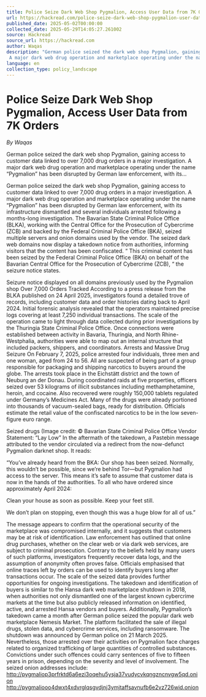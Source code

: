 ```yaml
---
title: Police Seize Dark Web Shop Pygmalion, Access User Data from 7K Orders
url: https://hackread.com/police-seize-dark-web-shop-pygmalion-user-data-orders/
published_date: 2025-05-02T00:00:00
collected_date: 2025-05-29T14:05:27.261002
source: Hackread
source_url: https://hackread.com
author: Waqas
description: "German police seized the dark web shop Pygmalion, gaining access to customer data linked to over 7,000 drug orders in a major investigation. 
 A major dark web drug operation and marketplace operating under the name “Pygmalion” has been disrupted by German law enforcement, with its..."
language: en
collection_type: policy_landscape
---
```


# Police Seize Dark Web Shop Pygmalion, Access User Data from 7K Orders

*By Waqas*

German police seized the dark web shop Pygmalion, gaining access to customer data linked to over 7,000 drug orders in a major investigation. 
 A major dark web drug operation and marketplace operating under the name “Pygmalion” has been disrupted by German law enforcement, with its...

German police seized the dark web shop Pygmalion, gaining access to customer data linked to over 7,000 drug orders in a major investigation. 
 A major dark web drug operation and marketplace operating under the name “Pygmalion” has been disrupted by German law enforcement, with its infrastructure dismantled and several individuals arrested following a months-long investigation. 
 The Bavarian State Criminal Police Office (BLKA), working with the Central Office for the Prosecution of Cybercrime (ZCB) and backed by the Federal Criminal Police Office (BKA), seized multiple servers and onion domains used by the vendor. 
 The seized dark web domains now display a takedown notice from authorities, informing visitors that the content has been confiscated. “ This criminal content has been seized by the Federal Criminal Police Office (BKA) on behalf of the Bavarian Central Office for the Prosecution of Cybercrime (ZCB), “ the seizure notice states. 
 
 Seizure notice displayed on all domains previously used by the Pygmalion shop 
 Over 7,000 Orders Tracked 
 According to a press release from the BLKA published on 24 April 2025, investigators found a detailed trove of records, including customer data and order histories dating back to April 2024. Initial forensic analysis revealed that the operators maintained precise logs covering at least 7,250 individual transactions. 
 The scale of the operation came to light through data collected during prior investigations by the Thuringia State Criminal Police Office. Once connections were established between activity in Bavaria, Thuringia, and North Rhine-Westphalia, authorities were able to map out an internal structure that included packers, shippers, and coordinators. 
 Arrests and Massive Drug Seizure 
 On February 7, 2025, police arrested four individuals, three men and one woman, aged from 24 to 56. All are suspected of being part of a group responsible for packaging and shipping narcotics to buyers around the globe. The arrests took place in the Eichstätt district and the town of Neuburg an der Donau. 
 During coordinated raids at five properties, officers seized over 53 kilograms of illicit substances including methamphetamine, heroin, and cocaine. Also recovered were roughly 150,000 tablets regulated under Germany’s Medicines Act. 
 Many of the drugs were already portioned into thousands of vacuum-sealed bags, ready for distribution. Officials estimate the retail value of the confiscated narcotics to be in the low seven-figure euro range. 
 
 Seized drugs (Image credit: © Bavarian State Criminal Police Office 
 Vendor Statement: “Lay Low” 
 In the aftermath of the takedown, a Pastebin message attributed to the vendor circulated via a redirect from the now-defunct Pygmalion darknet shop. It reads: 
 
 “You’ve already heard from the BKA: Our shop has been seized. Normally, this wouldn’t be possible, since we’re behind Tor—but Pygmalion had access to the server. This means it’s safe to assume that customer data is now in the hands of the authorities. 
 To all who have ordered since approximately April 2024: 
 
 Clean your house as soon as possible. 
 Keep your feet still. 
 
 We don’t plan on stopping, even though this was a huge blow for all of us.” 
 
 The message appears to confirm that the operational security of the marketplace was compromised internally, and it suggests that customers may be at risk of identification. 
 Law enforcement has outlined that online drug purchases, whether on the clear web or via dark web services, are subject to criminal prosecution. Contrary to the beliefs held by many users of such platforms, investigators frequently recover data logs, and the assumption of anonymity often proves false. 
 Officials emphasised that online traces left by orders can be used to identify buyers long after transactions occur. The scale of the seized data provides further opportunities for ongoing investigations. 
 The takedown and identification of buyers is similar to the Hansa dark web marketplace shutdown in 2018, when authorities not only dismantled one of the largest known cybercrime markets at the time but also publicly released information on identified, active, and arrested Hansa vendors and buyers. 
 Additionally, Pygmalion’s takedown came a month after German police seized the popular dark web marketplace Nemesis Market. The platform facilitated the sale of illegal drugs, stolen data, and cybercrime services, including ransomware. The shutdown was announced by German police on 21 March 2025. 
 Nevertheless, those arrested over their activities on Pygmalion face charges related to organized trafficking of large quantities of controlled substances. Convictions under such offences could carry sentences of five to fifteen years in prison, depending on the severity and level of involvement. 
 The seized onion addresses include: 
 http://pygmaliop3prfrktd6a6ezi3oqehu5ysja37vudycvkqngzncnvgw5qd.onion 
 http://pygmaliooo4dwxt4xdvrglqsgvdjnj3ymjtaffsavnufb6e2vz726wid.onion